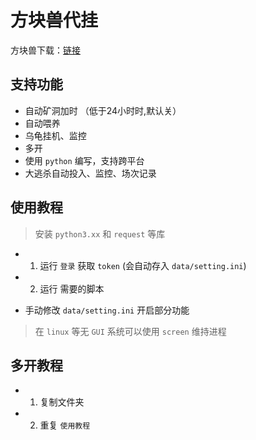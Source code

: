 # 方块兽代挂

方块兽下载：[链接](http://s.jqsjgwb.cn/wx/s?_co=3411241&_st=v11FksFriends&_v=v11&_chan=90585)

## 支持功能

-   自动矿洞加时 （低于24小时时,默认关）
-   自动喂养
-   乌龟挂机、监控
-   多开
-   使用 `python` 编写，支持跨平台
-   大逃杀自动投入、监控、场次记录

## 使用教程

> 安装 `python3.xx` 和 `request` 等库

-   1. 运行 `登录` 获取 `token` (会自动存入 `data/setting.ini`)
-   2. 运行 需要的脚本

-   手动修改 `data/setting.ini` 开启部分功能

> 在 `linux` 等无 `GUI` 系统可以使用 `screen` 维持进程

## 多开教程

-   1. 复制文件夹
-   2. 重复 `使用教程`
